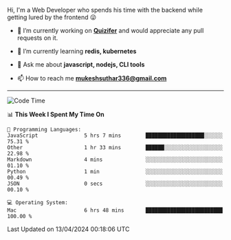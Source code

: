Hi, I'm a Web Developer who spends his time with the backend while getting lured by the frontend 😜

- 🔭 I’m currently working on **[Quizifer](https://github.com/SutharMukesh/Quizifer/)** and would appreciate any pull requests on it.

- 🌱 I’m currently learning **redis, kubernetes**

- 💬 Ask me about **javascript, nodejs, CLI tools**

- 📫 How to reach me **mukeshsuthar336@gmail.com**

---
<!--START_SECTION:waka-->
![Code Time](http://img.shields.io/badge/Code%20Time-2%2C908%20hrs%2022%20mins-blue)

📊 **This Week I Spent My Time On** 

```text
💬 Programming Languages: 
JavaScript               5 hrs 7 mins        ███████████████████░░░░░░   75.31 % 
Other                    1 hr 33 mins        ██████░░░░░░░░░░░░░░░░░░░   22.98 % 
Markdown                 4 mins              ░░░░░░░░░░░░░░░░░░░░░░░░░   01.10 % 
Python                   1 min               ░░░░░░░░░░░░░░░░░░░░░░░░░   00.49 % 
JSON                     0 secs              ░░░░░░░░░░░░░░░░░░░░░░░░░   00.10 % 

💻 Operating System: 
Mac                      6 hrs 48 mins       █████████████████████████   100.00 % 
```


 Last Updated on 13/04/2024 00:18:06 UTC
<!--END_SECTION:waka-->
